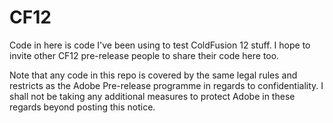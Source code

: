 # CF12
Code in here is code I've been using to test ColdFusion 12 stuff. I hope to invite other CF12 pre-release people to share their code here too.

Note that any code in this repo is covered by the same legal rules and restricts as the Adobe Pre-release programme in regards to confidentiality. I shall not be taking any additional measures to protect Adobe in these regards beyond posting this notice.
